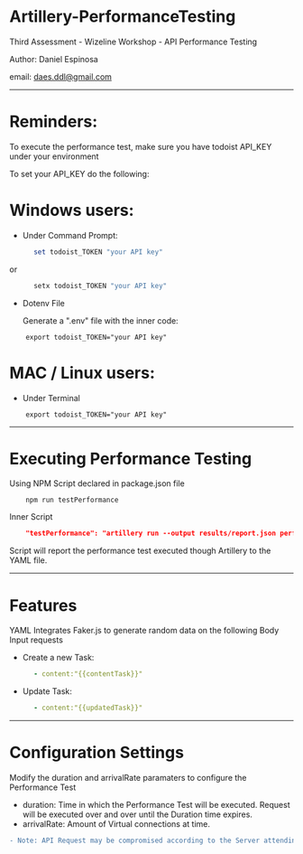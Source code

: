 # Artillery-PerformanceTesting
Third Assessment - Wizeline Workshop - API Performance Testing

Author: Daniel Espinosa

email: daes.ddl@gmail.com

---

# Reminders:

To execute the performance test, make sure you have todoist API_KEY under your environment

To set your API_KEY do the following:

# Windows users:

- Under Command Prompt:
```powershell
      set todoist_TOKEN "your API key"
```
 or
 
```powershell
      setx todoist_TOKEN "your API key"
```

- Dotenv File
  
  Generate a ".env" file with the inner code:
```env
    export todoist_TOKEN="your API key"
```

# MAC / Linux users:

- Under Terminal
```console
    export todoist_TOKEN="your API key"
```

---

# Executing Performance Testing

Using NPM Script declared in package.json file
```console
    npm run testPerformance
```

Inner Script
```json
    "testPerformance": "artillery run --output results/report.json performance.yml && artillery report --output results/report.html results/report.json"
```

Script will report the performance test executed though Artillery to the YAML file.

---

# Features

YAML Integrates Faker.js to generate random data on the following Body Input requests

- Create a new Task:
```yml
      - content:"{{contentTask}}" 
```
- Update Task:
```yml
      - content:"{{updatedTask}}"
```
---

# Configuration Settings

Modify the duration and arrivalRate paramaters to configure the Performance Test

- duration: Time in which the Performance Test will be executed. Request will be executed over and over until the Duration time expires.
- arrivalRate: Amount of Virtual connections at time.

```diff
- Note: API Request may be compromised according to the Server attending every request, it can be interpreted as a potential attack.
```
